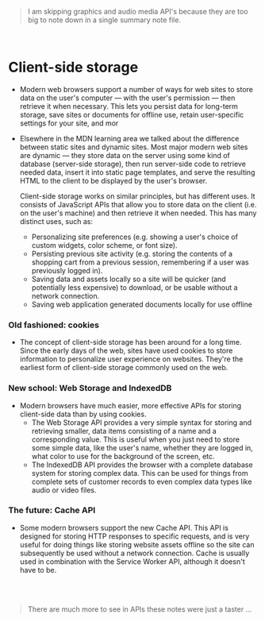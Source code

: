 > I am skipping graphics and audio media API's because they are too big to note down in a single summary note file.

<br>

# Client-side storage

- Modern web browsers support a number of ways for web sites to store data on the user's computer — with the user's permission — then retrieve it when necessary. This lets you persist data for long-term storage, save sites or documents for offline use, retain user-specific settings for your site, and mor

- Elsewhere in the MDN learning area we talked about the difference between static sites and dynamic sites. Most major modern web sites are dynamic — they store data on the server using some kind of database (server-side storage), then run server-side code to retrieve needed data, insert it into static page templates, and serve the resulting HTML to the client to be displayed by the user's browser.

  Client-side storage works on similar principles, but has different uses. It consists of JavaScript APIs that allow you to store data on the client (i.e. on the user's machine) and then retrieve it when needed. This has many distinct uses, such as:
  - Personalizing site preferences (e.g. showing a user's choice of custom widgets, color scheme, or font size).
  - Persisting previous site activity (e.g. storing the contents of a shopping cart from a previous session, remembering if a user was previously logged in).
  - Saving data and assets locally so a site will be quicker (and potentially less expensive) to download, or be usable without a network connection.
  - Saving web application generated documents locally for use offline

### Old fashioned: cookies

- The concept of client-side storage has been around for a long time. Since the early days of the web, sites have used cookies to store information to personalize user experience on websites. They're the earliest form of client-side storage commonly used on the web.

### New school: Web Storage and IndexedDB

- Modern browsers have much easier, more effective APIs for storing client-side data than by using cookies.
  - The Web Storage API provides a very simple syntax for storing and retrieving smaller, data items consisting of a name and a corresponding value. This is useful when you just need to store some simple data, like the user's name, whether they are logged in, what color to use for the background of the screen, etc.
  - The IndexedDB API provides the browser with a complete database system for storing complex data. This can be used for things from complete sets of customer records to even complex data types like audio or video files.

### The future: Cache API

- Some modern browsers support the new Cache API. This API is designed for storing HTTP responses to specific requests, and is very useful for doing things like storing website assets offline so the site can subsequently be used without a network connection. Cache is usually used in combination with the Service Worker API, although it doesn't have to be.

<br>
<br>

> There are much more to see in APIs these notes were just a taster ...
